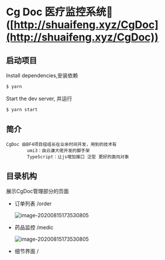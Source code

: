 # Cg Doc 医疗监控系统🏥 ([http://shuaifeng.xyz/CgDoc](http://shuaifeng.xyz/CgDoc))



## 启动项目

Install dependencies,安装依赖

```bash
$ yarn
```

Start the dev server, 并运行

```bash
$ yarn start
```

## 简介
```
CgDoc 由BF4项目组组长在业余时间开发，用到的技术有
		umi3：由云谦大佬开发的脚手架
		TypeScript：让js增加接口 泛型 更好的面向对象
```

## 目录机构

展示CgDoc管理部分的页面

- 订单列表   /order 

  ![image-20200815173530805](C:\Users\学委李帅锋\AppData\Roaming\Typora\typora-user-images\image-20200815173530805.png)

- 药品监控   /medic

  ![image-20200815173530805](C:\Users\学委李帅锋\AppData\Roaming\Typora\typora-user-images\image-20200815173346747.png)

- 细节界面  /

  


